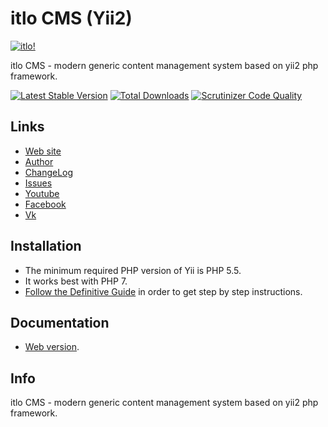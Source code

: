 itlo CMS (Yii2)
================

[![itlo!](https://cms.itlo.ru/uploads/all/35/fd/33/35fd33aa306823dbaf53a0142d43b3fa.png)](https://cms.itlo.ru)  

itlo CMS - modern generic content management system based on yii2 php framework.

[![Latest Stable Version](https://img.shields.io/packagist/v/itlo/cms.svg)](https://packagist.org/packages/itlo/cms)
[![Total Downloads](https://img.shields.io/packagist/dt/itlo/cms.svg)](https://packagist.org/packages/itlo/cms)
[![Scrutinizer Code Quality](https://scrutinizer-ci.ru/g/itlo-cms/cms/badges/quality-score.png?b=master)](https://scrutinizer-ci.ru/g/itlo-cms/cms/?branch=master)


Links
-----

* [Web site](https://cms.itlo.ru)
* [Author](https://itlo.ru)
* [ChangeLog](https://github.com/itlo-cms/cms/blob/master/CHANGELOG.md)
* [Issues](https://github.com/itlo-cms/cms/issues)
* [Youtube]( )
* [Facebook]( )
* [Vk]()

Installation
------------

- The minimum required PHP version of Yii is PHP 5.5.
- It works best with PHP 7.
- [Follow the Definitive Guide](https://docs.cms.itlo.ru/en/latest/overview.html#installation)
in order to get step by step instructions.


Documentation
-------------

- [Web version](https://docs.cms.itlo.ru/en/latest/).
 

Info
----

itlo CMS - modern generic content management system based on yii2 php framework.
 